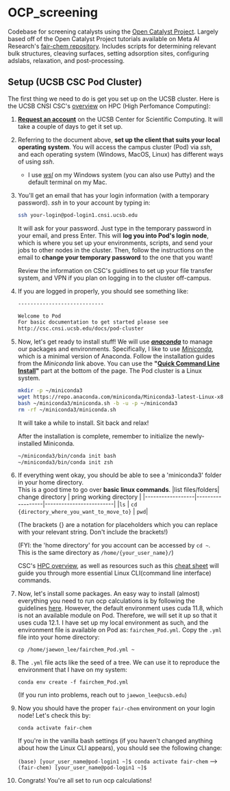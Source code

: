 # OCP_screening
Codebase for screening catalysts using the [Open Catalyst Project](https://opencatalystproject.org/index.html). Largely based off of the Open Catalyst Project tutorials available on Meta AI Research's [fair-chem repository](https://github.com/FAIR-Chem/fairchem).
Includes scripts for determining relevant bulk structures, cleaving surfaces, setting adsorption sites, configuring adslabs, relaxation, and post-processing.

## Setup (UCSB CSC Pod Cluster)
The first thing we need to do is get you set up on the UCSB cluster.
Here is the UCSB CNSI CSC's [overview](https://csc.cnsi.ucsb.edu/sites/default/files/2023-01/HPC_Workshop_Winter_23.pdf) on HPC (High Perfomance Computing):

1. [**Request an account**](https://csc.cnsi.ucsb.edu/) on the UCSB Center for Scientific Computing. It will take a couple of days to get it set up.
   
2. Referring to the document above, **set up the client that suits your local operating system**. You will access the campus cluster (Pod) via _ssh_, and each operating system (Windows, MacOS, Linux) has different ways of using _ssh_.
   * I use [_wsl_](https://learn.microsoft.com/en-us/windows/wsl/install) on my Windows system (you can also use Putty) and the default terminal on my Mac.
     
3. You'll get an email that has your login information (with a temporary password). _ssh_ in to your account by typing in:
   ```bash
   ssh your-login@pod-login1.cnsi.ucsb.edu
   ```
   It will ask for your password. Just type in the temporary password in your email, and press Enter.
   This will **log you into Pod's login node**, which is where you set up your environments, scripts, and send your jobs to other nodes in the cluster.
   Then, follow the instructions on the email to **change your temporary password** to the one that you want!
   
   Review the information on CSC's guidlines to set up your file transfer system, and VPN if you plan on logging in to the cluster off-campus.
  
4. If you are logged in properly, you should see something like:
   ```bash
   ----------------------------
   
   Welcome to Pod
   For basic documentation to get started please see
   http://csc.cnsi.ucsb.edu/docs/pod-cluster
   ```
   
5. Now, let's get ready to install stuff! We will use **[_anaconda_](https://docs.conda.io/projects/conda/en/stable/)** to manage our packages and environments.
   Specifically, I like to use [_Miniconda_](https://docs.anaconda.com/miniconda/), which is a minimal version of Anaconda.
   Follow the installation guides from the _Miniconda_ link above. You can use the **"[Quick Command Line Install](https://docs.anaconda.com/miniconda/#quick-command-line-install)"** part at the bottom of the page. The Pod cluster is a Linux system.
   
   ```bash
   mkdir -p ~/miniconda3
   wget https://repo.anaconda.com/miniconda/Miniconda3-latest-Linux-x86_64.sh -O ~/miniconda3/miniconda.sh
   bash ~/miniconda3/miniconda.sh -b -u -p ~/miniconda3
   rm -rf ~/miniconda3/miniconda.sh
   ```
   It will take a while to install. Sit back and relax!

   After the installation is complete, remember to initialize the newly-installed Miniconda.
   ```bash
   ~/miniconda3/bin/conda init bash
   ~/miniconda3/bin/conda init zsh
   ```
   
6. If everything went okay, you should be able to see a 'miniconda3' folder in your home directory.\
   This is a good time to go over **basic linux commands**.
    |list files/folders| change directory | pring working directory |
    |------------------|------------------|-------------------------|
    |`ls`              | `cd {directory_where_you_want_to_move_to}` | `pwd`|
    
    (The brackets {} are a notation for placeholders which you can replace with your relevant string. Don't include the brackets!)
   
    (FYI: the 'home directory' for you account can be accessed by `cd ~`. This is the same directory as `/home/{your_user_name}/`)

    CSC's [HPC overview](https://csc.cnsi.ucsb.edu/sites/default/files/2023-01/HPC_Workshop_Winter_23.pdf), as well as resources such as this [cheat sheet](https://www.stationx.net/linux-command-line-cheat-sheet/) will guide you through more essential Linux CLI(command line interface) commands.

7. Now, let's install some packages. An easy way to install (almost) everything you need to run ocp calculations is by following the guidelines [here](https://fair-chem.github.io/core/install.html). However, the default environment uses cuda 11.8, which is not an available module on Pod. Therefore, we will set it up so that it uses cuda 12.1. I have set up my local environment as such, and the environment file is available on Pod as: `fairchem_Pod.yml`.
   Copy the `.yml` file into your home directory:
   
   `cp /home/jaewon_lee/fairchem_Pod.yml ~`
   
8. The `.yml` file acts like the seed of a tree. We can use it to reproduce the environment that I have on my system:
    
   `conda env create -f fairchem_Pod.yml`
   
   (If you run into problems, reach out to `jaewon_lee@ucsb.edu`)
   
9. Now you should have the proper `fair-chem` environment on your login node! Let's check this by:
    
    `conda activate fair-chem`

    If you're in the vanilla bash settings (if you haven't changed anything about how the Linux CLI appears), you should see the following change:
   
    `(base) [your_user_name@pod-login1 ~]$ conda activate fair-chem` ⟶ `(fair-chem) [your_user_name@pod-login1 ~]$`

10. Congrats! You're all set to run ocp calculations!
   
